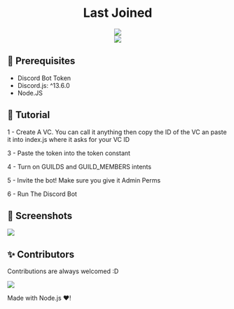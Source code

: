 <h1 align="center">Last Joined</h1>
<div align="center"><img src="https://img.shields.io/github/stars/Ek2100/LastJoined-DiscordVC?style=social"></div><div align="center"><img src="https://img.shields.io/github/issues/Ek2100/LastJoined-DiscordVC?style=social"</div>
<div align="left">


## 🚧 Prerequisites

- Discord Bot Token
- Discord.js: ^13.6.0
- Node.JS
  
## 📝 Tutorial

1 - Create A VC. You can call it anything then copy the ID of the VC an paste it into index.js where it asks for your VC ID

3 - Paste the token into the token constant

4 - Turn on GUILDS and GUILD_MEMBERS intents

5 - Invite the bot! Make sure you give it Admin Perms

6 - Run The Discord Bot

## 📸 Screenshots

<div align="left"><img src="https://media.discordapp.net/attachments/973143883850584114/1010551848576491520/IMG_5939.png"></div>

## ✨ Contributors

Contributions are always welcomed :D

<a href="https://github.com/Ek2100/LastJoined-DiscordVC/graphs/contributors">
  <img src="https://contributors-img.web.app/image?repo=Ek2100/LastJoined-DiscordVC" />
</a>


Made with Node.js :heart:!</div>
